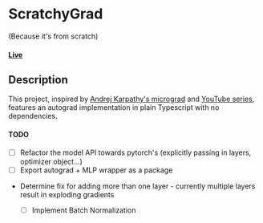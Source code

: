 # ScratchyGrad
(Because it's from scratch)
#### [Live](https://nosson.me/scratchy-grad/)


## Description
This project, inspired by [Andrej Karpathy's micrograd](https://github.com/karpathy/micrograd) and [YouTube series](https://www.youtube.com/playlist?list=PLAqhIrjkxbuWI23v9cThsA9GvCAUhRvKZ), features an autograd implementation in plain Typescript with no dependencies.

#### TODO
- [ ] Refactor the model API towards pytorch's (explicitly passing in layers, optimizer object...)
- [ ] Export autograd + MLP wrapper as a package
- Determine fix for adding more than one layer - currently multiple layers result in exploding gradients
  - [ ] Implement Batch Normalization



